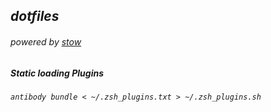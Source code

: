 ## *dotfiles*

###### powered by [stow](https://www.gnu.org/software/stow/)

##### *Static loading Plugins*

###### `antibody bundle < ~/.zsh_plugins.txt > ~/.zsh_plugins.sh`
